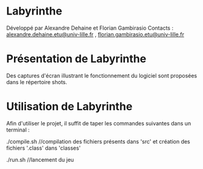 Labyrinthe
===========

Développé par Alexandre Dehaine et Florian Gambirasio
Contacts : alexandre.dehaine.etu@univ-lille.fr , florian.gambirasio.etu@univ-lille.fr

# Présentation de Labyrinthe

<Description de votre jeu>
Des captures d'écran illustrant le fonctionnement du logiciel sont proposées dans le répertoire shots.


# Utilisation de Labyrinthe

Afin d'utiliser le projet, il suffit de taper les commandes suivantes dans un terminal :

./compile.sh
//compilation des fichiers présents dans 'src' et création des fichiers '.class' dans 'classes'

./run.sh
//lancement du jeu
